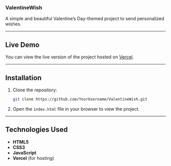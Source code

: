 ### **ValentineWish**

A simple and beautiful Valentine’s Day-themed project to send personalized wishes. 

---

## Live Demo

You can view the live version of the project hosted on [Vercel](https://your-project-name.vercel.app).

---

## Installation

1. Clone the repository:
   ```bash
   git clone https://github.com/YourUsername/ValentineWish.git
   ```

2. Open the `index.html` file in your browser to view the project.

---

## Technologies Used

- **HTML5**
- **CSS3**
- **JavaScript**
- **Vercel** (for hosting)

